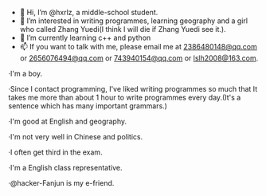 - 👋 Hi, I’m @hxrlz, a middle-school student.
- 👀 I’m interested in writing programmes, learning geography and a girl who called Zhang Yuedi(I think I will die if Zhang Yuedi see it.).
- 🌱 I’m currently learning c++ and python
- 📫 If you want to talk with me, please email me at 2386480148@qq.com or 2656076494@qq.com or 743940154@qq.com or lslh2008@163.com.

·I'm a boy.

·Since I contact programming, I've liked writing programmes so much that It takes me more than about 1 hour to write programmes every day.(It's a sentence which has many important grammars.)

·I'm good at English and geography.

·I'm not very well in Chinese and politics.

·I often get third in the exam.

·I'm a English class representative.

·@hacker-Fanjun is my e-friend.

<!---
hxrlz/hxrlz is a ✨ special ✨ repository because its `README.md` (this file) appears on your GitHub profile.
You can click the Preview link to take a look at your changes.
--->
